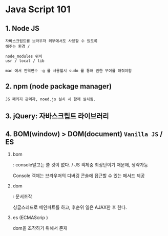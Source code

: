 # Java Script 101

## 1. Node JS

```text
자바스크립트를 브라우저 외부에서도 사용할 수 있도록
해주는 환경 / 

node_modules 위치
usr / local / lib

mac 에서 전역변수 -g 를 사용할시 sudo 를 통해 권한 부여를 해줘야함
```

## 2. npm \(node package manager\)

```text
JS 패키지 관리자, noed.js 설치 시 함께 설치됨.
```

## 3. jQuery: 자바스크립트 라이브러리

## 4. BOM\(window\) &gt; DOM\(document\) `Vanilla JS` / ES

1. bom

   : console말고는 쓸 것이 없다. / JS 객체중 최상단이기 때문에, 생략가능

   Console 객체는 브라우저의 디버깅 콘솔에 접근할 수 있는 메서드 제공

2. dom

   : 문서조작

   싱글스레드로 메인파트를 하고, 후순위 일은 AJAX한 후 한다.

3. es \(ECMAScrip \)

   dom을 조작하기 위해서 존재

